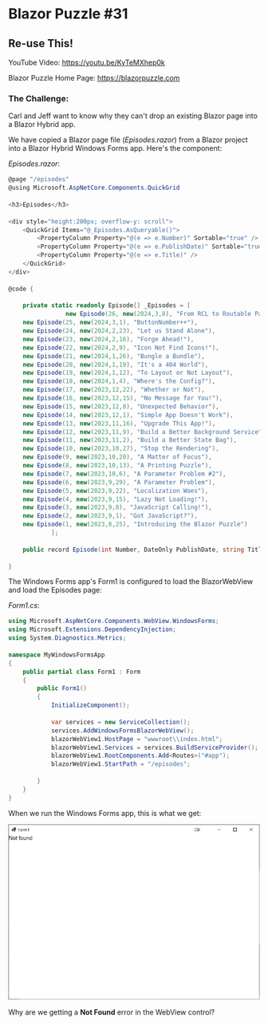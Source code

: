 # Blazor Puzzle #31

## Re-use This!

YouTube Video: https://youtu.be/KyTeMXhep0k

Blazor Puzzle Home Page: https://blazorpuzzle.com

### The Challenge:

Carl and Jeff want to know why they can't drop an existing Blazor page into a Blazor Hybrid app.

We have copied a Blazor page file (*Episodes.razor*) from a Blazor project into a Blazor Hybrid Windows Forms app. Here's the component:

*Episodes.razor*:

```c#
@page "/episodes"
@using Microsoft.AspNetCore.Components.QuickGrid

<h3>Episodes</h3>

<div style="height:200px; overflow-y: scroll">
	<QuickGrid Items="@_Episodes.AsQueryable()">
		<PropertyColumn Property="@(e => e.Number)" Sortable="true" />
		<PropertyColumn Property="@(e => e.PublishDate)" Sortable="true" />
		<PropertyColumn Property="@(e => e.Title)" />
	</QuickGrid>
</div>

@code {

	private static readonly Episode[] _Episodes = [
				new Episode(26, new(2024,3,8), "From RCL to Routable Page"),
	new Episode(25, new(2024,3,1), "ButtonNumber++"),
	new Episode(24, new(2024,2,23), "Let us Stand Alone"),
	new Episode(23, new(2024,2,16), "Forge Ahead!"),
	new Episode(22, new(2024,2,9), "Icon Not Find Icons!"),
	new Episode(21, new(2024,1,26), "Bungle a Bundle"),
	new Episode(20, new(2024,1,19), "It's a 404 World"),
	new Episode(19, new(2024,1,12), "To Layout or Not Layout"),
	new Episode(18, new(2024,1,4), "Where's the Config?"),
	new Episode(17, new(2023,12,22), "Whether or Not"),
	new Episode(16, new(2023,12,15), "No Message for You!"),
	new Episode(15, new(2023,12,8), "Unexpected Behavior"),
	new Episode(14, new(2023,12,1), "Simple App Doesn't Work"),
	new Episode(13, new(2023,11,16), "Upgrade This App!"),
	new Episode(12, new(2023,11,9), "Build a Better Background Service"),
	new Episode(11, new(2023,11,2), "Build a Better State Bag"),
	new Episode(10, new(2023,10,27), "Stop the Rendering"),
	new Episode(9, new(2023,10,20), "A Matter of Focus"),
	new Episode(8, new(2023,10,13), "A Printing Puzzle"),
	new Episode(7, new(2023,10,6), "A Parameter Problem #2"),
	new Episode(6, new(2023,9,29), "A Parameter Problem"),
	new Episode(5, new(2023,9,22), "Localization Woes"),
	new Episode(4, new(2023,9,15), "Lazy Not Loading!"),
	new Episode(3, new(2023,9,8), "JavaScript Calling!"),
	new Episode(2, new(2023,9,1), "Got JavaScript?"),
	new Episode(1, new(2023,8,25), "Introducing the Blazor Puzzle")
			];

	public record Episode(int Number, DateOnly PublishDate, string Title);

}
```

The Windows Forms app's Form1 is configured to load the BlazorWebView and load the Episodes page:

*Form1.cs*:

```c#
using Microsoft.AspNetCore.Components.WebView.WindowsForms;
using Microsoft.Extensions.DependencyInjection;
using System.Diagnostics.Metrics;

namespace MyWindowsFormsApp
{
	public partial class Form1 : Form
	{
		public Form1()
		{
			InitializeComponent();

			var services = new ServiceCollection();
			services.AddWindowsFormsBlazorWebView();
			blazorWebView1.HostPage = "wwwroot\\index.html";
			blazorWebView1.Services = services.BuildServiceProvider();
			blazorWebView1.RootComponents.Add<Routes>("#app");
			blazorWebView1.StartPath = "/episodes";

		}
	}
}
```

When we run the Windows Forms app, this is what we get:

![image-20240412104847628](images/image-20240412104847628.png)

Why are we getting a **Not Found** error in the WebView control?

